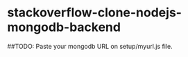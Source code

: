 # stackoverflow-clone-nodejs-mongodb-backend

##TODO:
Paste your mongodb URL on setup/myurl.js file.
